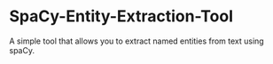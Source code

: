 # SpaCy-Entity-Extraction-Tool
A simple tool that allows you to extract named entities from text using spaCy.
